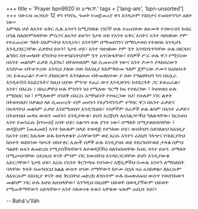 +++
title = 'Prayer bpn9920 in አማርኛ.'
tags = ['lang-am', 'bpn-unsorted']
+++
ናውሩዝ   መጋቢት 12 ቀን የባሃኢ ዓመት የመጀመሪያ ቀን እንዲሁም የደስታና የመስተንግዶ ዕለት ነው፡፡   
	አምላኬ ሆይ ለአንተ ፍቅር ሲሉ አንተን ከሚያስከፉ ነገሮች ሁሉ ተጠብቀው ለጾሙት  የናውሩዝን ክብረ በዓል ስለሰየምክላቸው ምስጋና  ለአንተ ይሁን፡፡ ጌታዬ ሆይ የአንተ ፍቅር እሳትና አንተ ባዘዝከው ፆም የተፈጠረው ግለት በእምነትህ እንዲነዱ፣ አንተንም በማመስገንና በማስታወስ የተወሰኑ እንዲሆኑ እንዲያደርጋቸው ፈቃድህ ይሁን፤ 
	ጌታዬ ሆይ፣ አንተ ባዘዝከው ፆም ጌጥ እንዳስጌጥካቸው ሁሉ በፀጋህና ልግስና በተመላበት ደግነትህ  የተቀባይነትህንም ጌጥ አጎናጽፋቸው፤ የሰዎች ሥራ ሁሉ ዋጋ የሚኖረው በአንተ መልካም  ፈቃድ ሲደገፍ፤ በትዕዛዝህም ላይ ሲመሠረት ነውና አንተ ፆሙን ያላከበረውን እንደፆመ ብትቆጥረው አንዲህ ያለው ሰው ከእነዚያ ከእምቅድመ ዓለም ጀምረው  ፆሙን ከአከበሩት ጋር ይቆጠራል፡፡ ፆሙን ያከበረውን  እንዳልጾመ ብትመለከተው ያ ሰው የግልፀትህን ካባ በአቧራ እንዲቆሽሽ  ከአደረጉትና ከዚህ ህያው ምንጭ የጠራ ውሃ እንዲወገዱ ከተደረጉት ጋር ይቆጠራል፡፡  
	አንተ፣ በእርሱ ፣ በስራዎቸህ ሁሉ  ምስጉን ነህ  የሚለው ዓርማ  ከፍ የተደረገው ፤ ትዕዛዝህ ሁሉ የሚከበር  ነህ ፤  የሚለውም ሰንደቅ በእርሱ አማካይነት የተዘረጋው ነህ፤ የሁሉም ነገር ልቀት በትዕዛዝህና በቃልህ ላይ ሲመሠረት ብቻ መሆኑን የእያንዳንዱም ተግባር ዋጋ በአንተ ፈቃድና በፍላጎትህ መልካም ፈቃድ እንደሚወሰን እንዲገነዘቡ፣ የሰዎችም ስራዎች ሁሉ ልጓም በአንተ ፈቃድና በትዕዛዝህ መዳፍ ውስጥ መሆኑን እንዲያውቁ፣ ይህን ደረጃህን ለአገልጋዮችህ  ግለጽላቸው፣ ክርስቶስ  አንተ የመንፈሱ (የየሡስ)  አባት  ሆይ፣ ስልጣን  ሁሉ ያንተ ነው፤ በማለት በሚያወድስባቸው ፤ ወዳጅህም (መሐመድ) አንተ ከሁሉም በላይ ተወዳጅ የሆንከው ሆይ፣ ውበትህን ስለገለጽህ ከእነዚያ ከአንተ በቀር  ከሌላው  ሁሉ ከተላቀቁት ራሳቸውንም ወደ እርሱ አንተን ራስህን ገላጭና የባህርያትህ  ክስተት ወደሆነው ካዞሩት በስተቀር ሌሎች ሰዎች ሁሉ እንዲያዝኑ ወደ ተደረጉበትወደ ታላቁ ስምህ ግልፀት ዙፋን ለመድረስ የሚያስችላቸውን ለተወዳጆችህ ስለፃፍክላቸው ክብር ላንተ ይሁን. በማለት  በሚጮህባቸው  በእነዚህ ቀናት ምንም ነገር ከውበትህ  እንዳይጋርዳቸው ይህን እንዲያውቁ አድርጋቸው፤
	ጌታዬ ሆይ፣ እርሱ የአንተ ቅርንጫፍ የሆነውና አጃቢዎችህ በሙሉ አንተን ለማስደሰት ባላቸው ጉጉት በመንበርህ ክልል ውስጥ ሆነው ፆማቸውን ከፆሙ በኋላ ዛሬ ፈስከዋል፡፡ ለእርሱም ለእነርሱም በእነዚያ ቀናት ወደ  ቅርበትህ መድረክ ለገቡትም ሁሉ በመጽሐፍህ ውስጥ የወሰንከውን መልካም ነገር ሁሉ እዘዝ እዘዝላቸው፤ እንግዲህ በዚህም ህይወት  በወዲያኛውም ህይወት የሚጠቅማቸውን አድላቸው፡፡
	አንተ በእውነቱ ሁሉን አዋቂው ፍጹም   ጠቢቡ ነህና፡፡

-- Bahá'u'lláh
